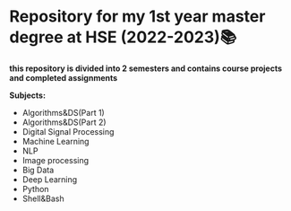# Repository for my 1st year master degree at HSE (2022-2023):books:

 **this repository is divided into 2 semesters and contains course projects and completed assignments**
 
 **Subjects:** 
 
 * Algorithms&DS(Part 1)
 * Algorithms&DS(Part 2)
 * Digital Signal Processing
 * Machine Learning
 * NLP
 * Image processing
 * Big Data
 * Deep Learning
 * Python
 * Shell&Bash
 
 


